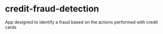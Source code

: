# credit-fraud-detection
App designed to identify a fraud based on the actions performed with credit cards
